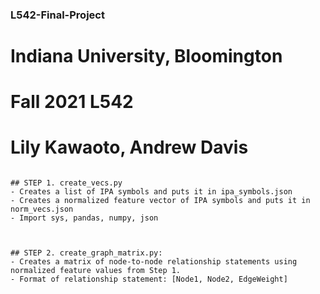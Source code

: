 ### L542-Final-Project
# Indiana University, Bloomington 

# Fall 2021 L542

# Lily Kawaoto, Andrew Davis

```

## STEP 1. create_vecs.py
- Creates a list of IPA symbols and puts it in ipa_symbols.json
- Creates a normalized feature vector of IPA symbols and puts it in norm_vecs.json
- Import sys, pandas, numpy, json



## STEP 2. create_graph_matrix.py:
- Creates a matrix of node-to-node relationship statements using normalized feature values from Step 1.
- Format of relationship statement: [Node1, Node2, EdgeWeight]
